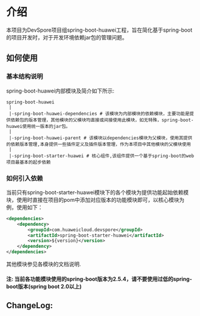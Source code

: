 # 介绍
本项目为DevSpore项目组spring-boot-huawei工程，旨在简化基于spring-boot的项目开发时，对于开发环境依赖jar包的管理问题。

## 如何使用
### 基本结构说明
spring-boot-huawei内部模块及简介如下所示:

```$xslt
spring-boot-huawei
 |
 |-spring-boot-huawei-dependencies # 该模块为内部模块的依赖模块，主要功能是提供依赖包的版本管理，其他模块的父模块均直接或间接使用此模块，如无特殊，spring-boot-huawei使用统一版本的jar包。
 |
 |-spring-boot-huawei-parent # 该模块以dependencies模块为父模块，使用其提供的依赖版本管理,本身提供一些插件定义及插件版本管理，作为本项目中其他模块的父模块使用
 |
 |-spring-boot-starter-huawei # 核心组件,该组件提供一个基于spring-boot的web项目最基本的起步依赖
```

### 如何引入依赖
当前只有spring-boot-starter-huawei模块下的各个模块为提供功能起始依赖模块，使用时直接在项目的pom中添加对应版本的功能模块即可，以核心模块为例，使用如下：
```xml
<dependencies>
    <dependency>
        <groupId>com.huaweicloud.devspore</groupId>
        <artifactId>spring-boot-starter-huawei</artifactId>
        <version>${version}</version>
    </dependency>
</dependencies>
```

其他模块参见各模块的文档说明.  
#### 注: 当前各功能模块使用的spring-boot版本为2.5.4，请不要使用过低的spring-boot版本(spring boot 2.0以上)

## ChangeLog:
